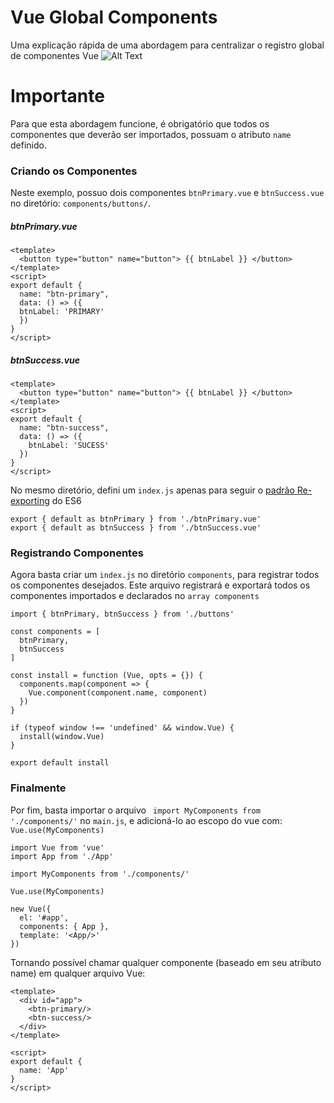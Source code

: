 # Vue Global Components
Uma explicação rápida de uma abordagem para centralizar o registro global de componentes Vue
![Alt Text](https://github.com/lucca-cardial/VueGlobalComponents/raw/master/screenshot/screen.png)

# Importante
Para que esta abordagem funcione, é obrigatório que todos os componentes que deverão ser importados, possuam o atributo `name` definido.

### Criando os Componentes
Neste exemplo, possuo dois componentes `btnPrimary.vue` e `btnSuccess.vue` no diretório: `components/buttons/`.
##### btnPrimary.vue
```
<template>
  <button type="button" name="button"> {{ btnLabel }} </button>
</template>
<script>
export default {
  name: "btn-primary",
  data: () => ({ 
  btnLabel: 'PRIMARY'
  })
}
</script>
```
##### btnSuccess.vue

```
<template>
  <button type="button" name="button"> {{ btnLabel }} </button>
</template>
<script>
export default {
  name: "btn-success",
  data: () => ({
    btnLabel: 'SUCESS'
  })
}
</script>
```
No mesmo diretório, defini um `index.js` apenas para seguir o [padrão Re-exporting](http://exploringjs.com/es6/ch_modules.html#_re-exporting) do ES6
```
export { default as btnPrimary } from './btnPrimary.vue'
export { default as btnSuccess } from './btnSuccess.vue'
```
### Registrando Componentes
Agora basta criar um `index.js` no diretório `components`, para registrar todos os componentes desejados. Este arquivo registrará e exportará todos os componentes importados e declarados no `array components`

```
import { btnPrimary, btnSuccess } from './buttons'

const components = [
  btnPrimary,
  btnSuccess
]

const install = function (Vue, opts = {}) {
  components.map(component => {
    Vue.component(component.name, component)
  })
}

if (typeof window !== 'undefined' && window.Vue) {
  install(window.Vue)
}

export default install
```
### Finalmente
Por fim, basta importar o arquivo ` import MyComponents from './components/'` no `main.js`, e adicioná-lo ao escopo do vue com: `Vue.use(MyComponents)`

```
import Vue from 'vue'
import App from './App'

import MyComponents from './components/'

Vue.use(MyComponents)

new Vue({
  el: '#app',
  components: { App },
  template: '<App/>'
})
```
Tornando possível chamar qualquer componente (baseado em seu atributo name) em qualquer arquivo Vue:
```
<template>
  <div id="app">
    <btn-primary/>
    <btn-success/>
  </div>
</template>

<script>
export default {
  name: 'App'
}
</script>
```
#

